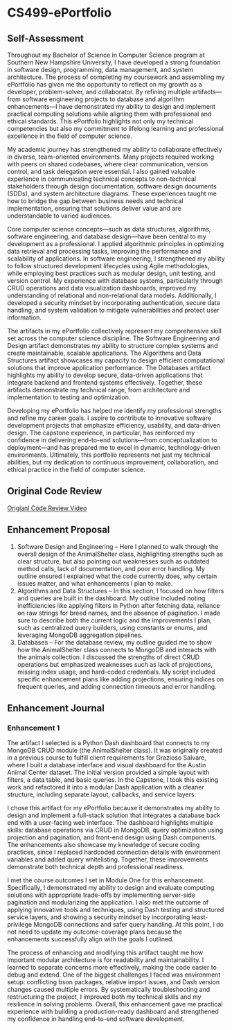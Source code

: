 # CS499-ePortfolio

## Self-Assessment

Throughout my Bachelor of Science in Computer Science program at Southern New Hampshire University, I have developed a strong foundation in software design, programming, data management, and system architecture. The process of completing my coursework and assembling my ePortfolio has given me the opportunity to reflect on my growth as a developer, problem-solver, and collaborator. By refining multiple artifacts—from software engineering projects to database and algorithm enhancements—I have demonstrated my ability to design and implement practical computing solutions while aligning them with professional and ethical standards. This ePortfolio highlights not only my technical competencies but also my commitment to lifelong learning and professional excellence in the field of computer science.

My academic journey has strengthened my ability to collaborate effectively in diverse, team-oriented environments. Many projects required working with peers on shared codebases, where clear communication, version control, and task delegation were essential. I also gained valuable experience in communicating technical concepts to non-technical stakeholders through design documentation, software design documents (SDDs), and system architecture diagrams. These experiences taught me how to bridge the gap between business needs and technical implementation, ensuring that solutions deliver value and are understandable to varied audiences.

Core computer science concepts—such as data structures, algorithms, software engineering, and database design—have been central to my development as a professional. I applied algorithmic principles in optimizing data retrieval and processing tasks, improving the performance and scalability of applications. In software engineering, I strengthened my ability to follow structured development lifecycles using Agile methodologies, while employing best practices such as modular design, unit testing, and version control. My experience with database systems, particularly through CRUD operations and data visualization dashboards, improved my understanding of relational and non-relational data models. Additionally, I developed a security mindset by incorporating authentication, secure data handling, and system validation to mitigate vulnerabilities and protect user information.

The artifacts in my ePortfolio collectively represent my comprehensive skill set across the computer science discipline. The Software Engineering and Design artifact demonstrates my ability to structure complex systems and create maintainable, scalable applications. The Algorithms and Data Structures artifact showcases my capacity to design efficient computational solutions that improve application performance. The Databases artifact highlights my ability to develop secure, data-driven applications that integrate backend and frontend systems effectively. Together, these artifacts demonstrate my technical range, from architecture and implementation to testing and optimization.

Developing my ePortfolio has helped me identify my professional strengths and refine my career goals. I aspire to contribute to innovative software development projects that emphasize efficiency, usability, and data-driven design. The capstone experience, in particular, has reinforced my confidence in delivering end-to-end solutions—from conceptualization to deployment—and has prepared me to excel in dynamic, technology-driven environments. Ultimately, this portfolio represents not just my technical abilities, but my dedication to continuous improvement, collaboration, and ethical practice in the field of computer science.

## Original Code Review

[Origianl Code Review Video](\code-review-video.mp4)

## Enhancement Proposal
1.	Software Design and Engineering – Here I planned to walk through the overall design of the AnimalShelter class, highlighting strengths such as clear structure, but also pointing out weaknesses such as outdated method calls, lack of documentation, and poor error handling. My outline ensured I explained what the code currently does, why certain issues matter, and what enhancements I plan to make.
2.	Algorithms and Data Structures – In this section, I focused on how filters and queries are built in the dashboard. My outline included noting inefficiencies like applying filters in Python after fetching data, reliance on raw strings for breed names, and the absence of pagination. I made sure to describe both the current logic and the improvements I plan, such as centralized query builders, using constants or enums, and leveraging MongoDB aggregation pipelines.
3.	Databases – For the database review, my outline guided me to show how the AnimalShelter class connects to MongoDB and interacts with the animals collection. I discussed the strengths of direct CRUD operations but emphasized weaknesses such as lack of projections, missing index usage, and hard-coded credentials. My script included specific enhancement plans like adding projections, ensuring indices on frequent queries, and adding connection timeouts and error handling.

## Enhancement Journal
### Enhancement 1
  The artifact I selected is a Python Dash dashboard that connects to my MongoDB CRUD module (the AnimalShelter class). It was originally created in a previous course to fulfill client requirements for Grazioso Salvare, where I built a database interface and visual dashboard for the Austin Animal Center dataset. The initial version provided a simple layout with filters, a data table, and basic queries. In the Capstone, I took this existing work and refactored it into a modular Dash application with a cleaner structure, including separate layout, callbacks, and service layers.

  I chose this artifact for my ePortfolio because it demonstrates my ability to design and implement a full-stack solution that integrates a database back end with a user-facing web interface. The dashboard highlights multiple skills: database operations via CRUD in MongoDB, query optimization using projection and pagination, and front-end design using Dash components. The enhancements also showcase my knowledge of secure coding practices, since I replaced hardcoded connection details with environment variables and added query whitelisting. Together, these improvements demonstrate both technical depth and professional readiness.
  
  I met the course outcomes I set in Module One for this enhancement. Specifically, I demonstrated my ability to design and evaluate computing solutions with appropriate trade-offs by implementing server-side pagination and modularizing the application. I also met the outcome of applying innovative tools and techniques, using Dash testing and structured service layers, and showing a security mindset by incorporating least-privilege MongoDB connections and safer query handling. At this point, I do not need to update my outcome-coverage plans because the enhancements successfully align with the goals I outlined.
  
  The process of enhancing and modifying this artifact taught me how important modular architecture is for readability and maintainability. I learned to separate concerns more effectively, making the code easier to debug and extend. One of the biggest challenges I faced was environment setup: conflicting bson packages, relative import issues, and Dash version changes caused multiple errors. By systematically troubleshooting and restructuring the project, I improved both my technical skills and my resilience in solving problems. Overall, this enhancement gave me practical experience with building a production-ready dashboard and strengthened my confidence in handling end-to-end software development.
